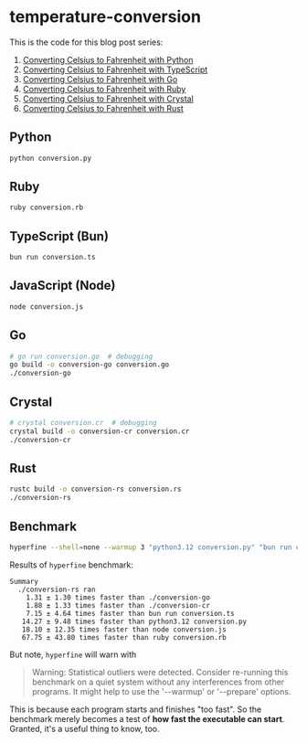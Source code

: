 # temperature-conversion

This is the code for this blog post series:

1. [Converting Celsius to Fahrenheit with Python](https://www.peterbe.com/plog/converting-celsius-to-fahrenheit-with-python)
1. [Converting Celsius to Fahrenheit with TypeScript](https://www.peterbe.com/plog/converting-celsius-to-fahrenheit-with-typescript)
1. [Converting Celsius to Fahrenheit with Go](https://www.peterbe.com/plog/converting-celsius-to-fahrenheit-with-go)
1. [Converting Celsius to Fahrenheit with Ruby](https://www.peterbe.com/plog/converting-celsius-to-fahrenheit-with-ruby)
1. [Converting Celsius to Fahrenheit with Crystal](https://www.peterbe.com/plog/converting-celsius-to-fahrenheit-with-crystal)
1. [Converting Celsius to Fahrenheit with Rust](https://www.peterbe.com/plog/converting-celsius-to-fahrenheit-with-rust)

## Python

```sh
python conversion.py
```

## Ruby

```sh
ruby conversion.rb
```

## TypeScript (Bun)

```sh
bun run conversion.ts
```

## JavaScript (Node)

```sh
node conversion.js
```

## Go

```sh
# go run conversion.go  # debugging
go build -o conversion-go conversion.go
./conversion-go
```

## Crystal

```sh
# crystal conversion.cr  # debugging
crystal build -o conversion-cr conversion.cr
./conversion-cr
```

## Rust

```sh
rustc build -o conversion-rs conversion.rs
./conversion-rs
```

## Benchmark

```sh
hyperfine --shell=none --warmup 3 "python3.12 conversion.py" "bun run conversion.ts" "ruby conversion.rb" "node conversion.js" "./conversion-go" "./conversion-cr" "./conversion-rs"
```

Results of `hyperfine` benchmark:

```text
Summary
  ./conversion-rs ran
    1.31 ± 1.30 times faster than ./conversion-go
    1.88 ± 1.33 times faster than ./conversion-cr
    7.15 ± 4.64 times faster than bun run conversion.ts
   14.27 ± 9.48 times faster than python3.12 conversion.py
   18.10 ± 12.35 times faster than node conversion.js
   67.75 ± 43.80 times faster than ruby conversion.rb
```

But note, `hyperfine` will warn with

>  Warning: Statistical outliers were detected. Consider re-running this benchmark on a quiet system without any interferences from other programs. It might help to use the '--warmup' or '--prepare' options.

This is because each program starts and finishes "too fast".
So the benchmark merely becomes a test of **how fast the executable can start**.
Granted, it's a useful thing to know, too.
